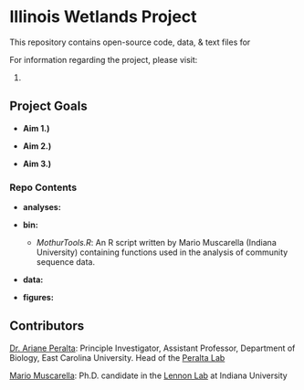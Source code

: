 # Illinois Wetlands Project

This repository contains open-source code, data, & text files for 

For information regarding the project, please visit: 

1. 

## Project Goals

* **Aim 1.)** 

* **Aim 2.)** 

* **Aim 3.)** 

### Repo Contents

* **analyses:**

* **bin:** 
	* *MothurTools.R*: An R script written by Mario Muscarella (Indiana University) containing functions used in the analysis of community sequence data.
* **data:**

* **figures:**



## Contributors

[Dr. Ariane Peralta]( ): Principle Investigator, Assistant Professor, Department of Biology, East Carolina University. Head of the [Peralta Lab]()

[Mario Muscarella](http://mmuscarella.github.io/): Ph.D. candidate in the [Lennon Lab](http://www.indiana.edu/~microbes/people.php) at Indiana University
